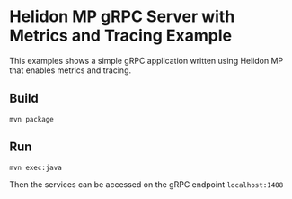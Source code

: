 
# Helidon MP gRPC Server with Metrics and Tracing Example

This examples shows a simple gRPC application written using Helidon MP that enables
metrics and tracing.


## Build

```
mvn package
```

## Run

```
mvn exec:java
```

Then the services can be accessed on the gRPC endpoint `localhost:1408`

